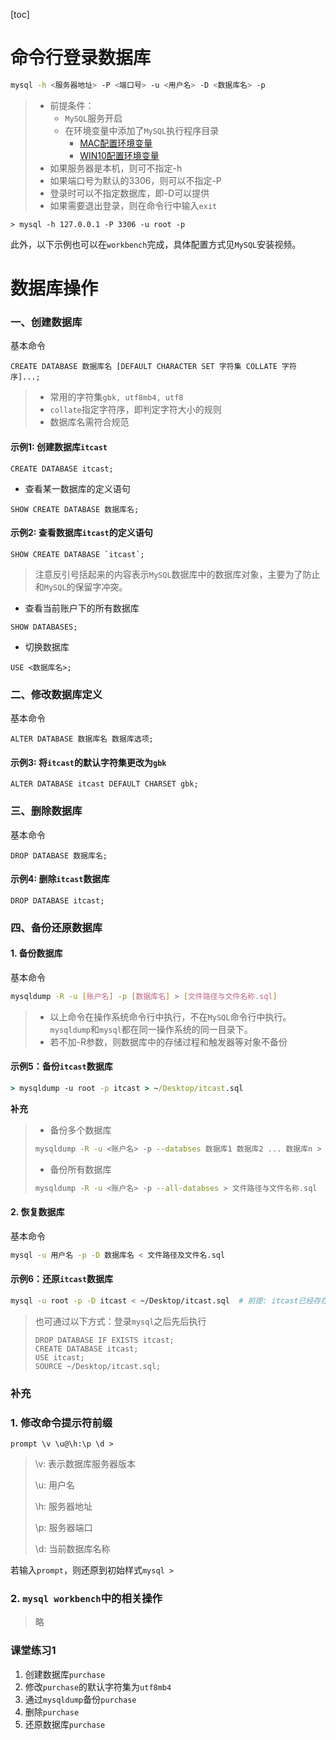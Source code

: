 [toc]

# 命令行登录数据库

```bash
mysql -h <服务器地址> -P <端口号> -u <用户名> -D <数据库名> -p
```

> - 前提条件：
>   - `MySQL`服务开启
>   - 在环境变量中添加了`MySQL`执行程序目录
>     - [MAC配置环境变量](https://blog.csdn.net/qq_36004521/article/details/80637886)
>     - [WIN10配置环境变量](https://www.cnblogs.com/xulinmei/p/mysql.html)
> - 如果服务器是本机，则可不指定-h
> - 如果端口号为默认的3306，则可以不指定-P
> - 登录时可以不指定数据库，即-D可以提供
> - 如果需要退出登录，则在命令行中输入`exit`

```mysql
> mysql -h 127.0.0.1 -P 3306 -u root -p
```

此外，以下示例也可以在`workbench`完成，具体配置方式见`MySQL`安装视频。

# 数据库操作

### 一、创建数据库

基本命令
```mysql
CREATE DATABASE 数据库名 [DEFAULT CHARACTER SET 字符集 COLLATE 字符序]...;
```
> - 常用的字符集`gbk, utf8mb4, utf8`
> - `collate`指定字符序，即判定字符大小的规则
> - 数据库名需符合规范

#### 示例1: 创建数据库`itcast`

```mysql
CREATE DATABASE itcast;
```
- 查看某一数据库的定义语句
```mysql
SHOW CREATE DATABASE 数据库名;
```
#### 示例2: 查看数据库`itcast`的定义语句

```mysql
SHOW CREATE DATABASE `itcast`;
```
> 注意反引号括起来的内容表示`MySQL`数据库中的数据库对象，主要为了防止和`MySQL`的保留字冲突。

- 查看当前账户下的所有数据库

```mysql
SHOW DATABASES;
```

- 切换数据库

```mysql
USE <数据库名>;
```

### 二、修改数据库定义

基本命令
```mysql
ALTER DATABASE 数据库名 数据库选项;
```
#### 示例3: 将`itcast`的默认字符集更改为`gbk`

```mysql
ALTER DATABASE itcast DEFAULT CHARSET gbk;
```

### 三、删除数据库
基本命令
```mysql
DROP DATABASE 数据库名;
```
#### 示例4: 删除`itcast`数据库

```mysql
DROP DATABASE itcast;
```
### 四、备份还原数据库
#### 1. 备份数据库

基本命令
```bash
mysqldump -R -u [账户名] -p [数据库名] > [文件路径与文件名称.sql]
```
> - 以上命令在操作系统命令行中执行，不在`MySQL`命令行中执行。`mysqldump`和`mysql`都在同一操作系统的同一目录下。
> - 若不加-R参数，则数据库中的存储过程和触发器等对象不备份

#### 示例5：备份`itcast`数据库

```cmd
> mysqldump -u root -p itcast > ~/Desktop/itcast.sql
```

**补充**
> - 备份多个数据库
> ```bash
> mysqldump -R -u <账户名> -p --databses 数据库1 数据库2 ... 数据库n > 文件路径与文件名称.sql
>```
> - 备份所有数据库
> ```bash
> mysqldump -R -u <账户名> -p --all-databses > 文件路径与文件名称.sql
>```

#### 2. 恢复数据库

基本命令

```bash
mysql -u 用户名 -p -D 数据库名 < 文件路径及文件名.sql
```

#### 示例6：还原`itcast`数据库

```bash
mysql -u root -p -D itcast < ~/Desktop/itcast.sql  # 前提: itcast已经存在
```

> 也可通过以下方式：登录`mysql`之后先后执行
>
> ```mysql
> DROP DATABASE IF EXISTS itcast;
> CREATE DATABASE itcast;
> USE itcast;
> SOURCE ~/Desktop/itcast.sql;
> ```

### 补充

### 1. 修改命令提示符前缀

```mysql
prompt \v \u@\h:\p \d >
```

> \v: 表示数据库服务器版本
>
> \u: 用户名
>
> \h: 服务器地址
>
> \p: 服务器端口
>
> \d: 当前数据库名称

若输入`prompt`，则还原到初始样式`mysql > `

### 2. `mysql workbench`中的相关操作

> 略

### 课堂练习1
1. 创建数据库`purchase`
2. 修改`purchase`的默认字符集为`utf8mb4`
3. 通过`mysqldump`备份`purchase`
4. 删除`purchase`
5. 还原数据库`purchase`


